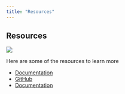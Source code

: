 ```yaml
---
title: "Resources"
---
```


## Resources

![](/tazama.png)

Here are some of the resources to learn more

- [Documentation](https://github.com/frmscoe)
- [GitHub](https://github.com/frmscoe)
- [Documentation](https://frmscoe.atlassian.net/wiki/spaces/FRMS/pages/6488065/Product+Overview)
